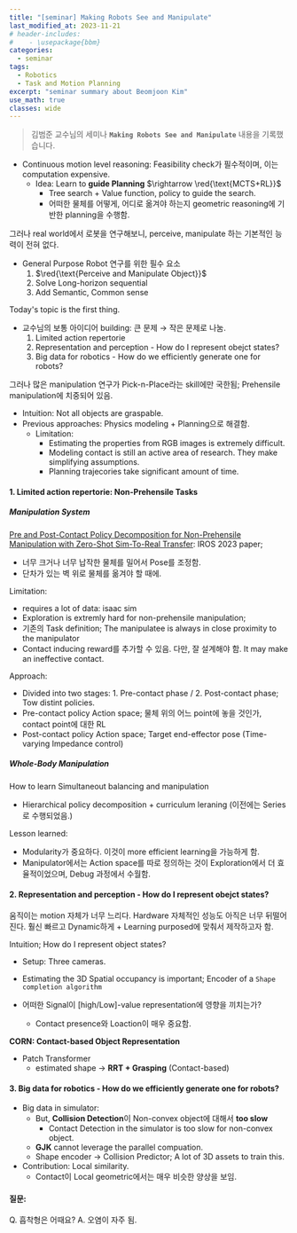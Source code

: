 ```yaml
---
title: "[seminar] Making Robots See and Manipulate"
last_modified_at: 2023-11-21
# header-includes:
#    - \usepackage{bbm}
categories:
  - seminar
tags:
  - Robotics
  - Task and Motion Planning
excerpt: "seminar summary about Beomjoon Kim"
use_math: true
classes: wide
---
```


> 김범준 교수님의 세미나 **`Making Robots See and Manipulate`** 내용을 기록했습니다.

* Continuous motion level reasoning: Feasibility check가 필수적이며, 이는 computation expensive.
  - Idea: Learn to **guide Planning** $\rightarrow \red{\text{MCTS+RL}}$
    - Tree search + Value function, policy to guide the search.
    - 어떠한 물체를 어떻게, 어디로 옮겨야 하는지 geometric reasoning에 기반한 planning을 수행함.

그러나 real world에서 로봇을 연구해보니, perceive, manipulate 하는 기본적인 능력이 전혀 없다.
* General Purpose Robot 연구를 위한 필수 요소
  1. $\red{\text{Perceive and Manipulate Object}}$
  2. Solve Long-horizon sequential
  3. Add Semantic, Common sense

Today's topic is the first thing.
* 교수님의 보통 아이디어 building: 큰 문제 $\rightarrow$ 작은 문제로 나눔.
  1. Limited action repertorie
  2. Representation and perception - How do I represent obejct states?
  3. Big data for robotics - How do we efficiently generate one for robots?

그러나 많은 manipulation 연구가 Pick-n-Place라는 skill에만 국한됨; Prehensile manipulation에 치중되어 있음.
   * Intuition: Not all objects are graspable.
   * Previous approaches: Physics modeling + Planning으로 해결함.
     * Limitation:
       * Estimating the properties from RGB images is extremely difficult.
       * Modeling contact is still an active area of research. They make simplifying assumptions.
       * Planning trajecories take significant amount of time.

#### 1. Limited action repertorie: Non-Prehensile Tasks

##### Manipulation System

[Pre and Post-Contact Policy Decomposition for Non-Prehensile Manipulation with Zero-Shot Sim-To-Real Transfer](https://sites.google.com/view/nonprenehsile-decomposition/home): IROS 2023 paper;
* 너무 크거나 너무 납작한 물체를 밀어서 Pose를 조정함.
* 단차가 있는 벽 위로 물체를 옮겨야 할 때에.

Limitation: 
* requires a lot of data: isaac sim
* Exploration is extremly hard for non-prehensile manipulation; 
* 기존의 Task definition; The manipulatee is always in close proximity to the manipulator
* Contact inducing reward를 추가할 수 있음. 다만, 잘 설계해야 함. It may make an ineffective contact.

Approach:
* Divided into two stages: 1. Pre-contact phase / 2. Post-contact phase; Tow distint policies.
* Pre-contact policy Action space; 물체 위의 어느 point에 놓을 것인가, contact point에 대한 RL
* Post-contact policy Action space; Target end-effector pose (Time-varying Impedance control)


##### Whole-Body Manipulation
How to learn Simultaneout balancing and manipulation
* Hierarchical policy decomposition + curriculum leraning (이전에는 Series로 수행되었음.)

Lesson learned:
* Modularity가 중요하다. 이것이 more efficient learning을 가능하게 함.
* Manipulator에서는 Action space를 따로 정의하는 것이 Exploration에서 더 효율적이었으며, Debug 과정에서 수월함.


#### 2. Representation and perception - How do I represent obejct states?

움직이는 motion 자체가 너무 느리다.
Hardware 자체적인 성능도 아직은 너무 뒤떨어진다. 훨신 빠르고 Dynamic하게 + Learning purposed에 맞춰서 제작하고자 함.

Intuition; How do I represent object states?
* Setup: Three cameras.
* Estimating the 3D Spatial occupancy is important; Encoder of a `Shape completion algorithm`

* 어떠한 Signal이 [high/Low]-value representation에 영향을 끼치는가? 
  * Contact presence와 Loaction이 매우 중요함.

**CORN: Contact-based Object Representation**
* Patch Transformer
  * estimated shape $\rightarrow$ **RRT + Grasping** (Contact-based)


#### 3. Big data for robotics - How do we efficiently generate one for robots?

* Big data in simulator:
  * But, **Collision Detection**이 Non-convex object에 대해서 **too slow**
    * Contact Detection in the simulator is too slow for non-convex object.
  * **GJK** cannot leverage the parallel compuation.
  * Shape encoder $\rightarrow$ Collision Predictor; A lot of 3D assets to train this.
* Contribution: Local similarity.
  * Contact이 Local geometric에서는 매우 비슷한 양상을 보임. 


#### 질문:

Q. 흡착형은 어때요?
A. 오염이 자주 됨.